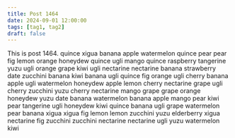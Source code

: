 ```yaml
---
title: Post 1464
date: 2024-09-01 12:00:00
tags: [tag1, tag2]
draft: false
---
```

This is post 1464.
quince
xigua
banana
apple
watermelon
quince
pear
pear
fig
lemon
orange
honeydew
quince
ugli
mango
quince
raspberry
tangerine
yuzu
ugli
orange
grape
kiwi
ugli
nectarine
nectarine
banana
strawberry
date
zucchini
banana
kiwi
banana
ugli
quince
fig
orange
ugli
cherry
banana
apple
ugli
watermelon
honeydew
apple
lemon
cherry
nectarine
grape
ugli
cherry
zucchini
yuzu
cherry
nectarine
mango
grape
grape
orange
honeydew
yuzu
date
banana
watermelon
banana
apple
mango
pear
kiwi
pear
tangerine
ugli
honeydew
kiwi
quince
banana
ugli
grape
watermelon
pear
banana
xigua
xigua
fig
lemon
lemon
zucchini
yuzu
elderberry
xigua
nectarine
fig
zucchini
zucchini
nectarine
nectarine
ugli
yuzu
watermelon
kiwi
